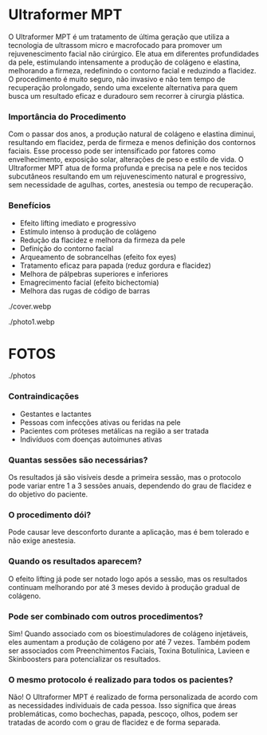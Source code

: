 <!-- title:start -->
# Ultraformer MPT
<!-- title:end -->
<!-- description:start -->
O Ultraformer MPT é um tratamento de última geração que utiliza a tecnologia de ultrassom micro e macrofocado para promover um rejuvenescimento facial não cirúrgico. Ele atua em diferentes profundidades da pele, estimulando intensamente a produção de colágeno e elastina, melhorando a firmeza, redefinindo o contorno facial e reduzindo a flacidez. O procedimento é muito seguro, não invasivo e não tem tempo de recuperação prolongado, sendo uma excelente alternativa para quem busca um resultado eficaz e duradouro sem recorrer à cirurgia plástica.

### Importância do Procedimento  
Com o passar dos anos, a produção natural de colágeno e elastina diminui, resultando em flacidez, perda de firmeza e menos definição dos contornos faciais. Esse processo pode ser intensificado por fatores como envelhecimento, exposição solar, alterações de peso e estilo de vida. O Ultraformer MPT atua de forma profunda e precisa na pele e nos tecidos subcutâneos resultando em um rejuvenescimento natural e progressivo, sem necessidade de agulhas, cortes, anestesia ou tempo de recuperação.

### Benefícios  
- Efeito lifting imediato e progressivo  
- Estímulo intenso à produção de colágeno  
- Redução da flacidez e melhora da firmeza da pele  
- Definição do contorno facial  
- Arqueamento de sobrancelhas (efeito fox eyes)  
- Tratamento eficaz para papada (reduz gordura e flacidez)  
- Melhora de pálpebras superiores e inferiores  
- Emagrecimento facial (efeito bichectomia)  
- Melhora das rugas de código de barras  
<!-- description:end -->

<!-- cover:start -->
./cover.webp
<!-- cover:end -->

<!-- photo1:start -->
./photo1.webp
<!-- photo1:end -->

<!-- carousel:start -->
# FOTOS
./photos
<!-- carousel:end -->


<!-- faq:start -->
### Contraindicações  
- Gestantes e lactantes  
- Pessoas com infecções ativas ou feridas na pele  
- Pacientes com próteses metálicas na região a ser tratada  
- Indivíduos com doenças autoimunes ativas  
<!-- faq:end -->
<!-- faq:start -->
### Quantas sessões são necessárias?  
Os resultados já são visíveis desde a primeira sessão, mas o protocolo pode variar entre 1 a 3 sessões anuais, dependendo do grau de flacidez e do objetivo do paciente.
<!-- faq:end -->
<!-- faq:start -->
### O procedimento dói?  
Pode causar leve desconforto durante a aplicação, mas é bem tolerado e não exige anestesia.
<!-- faq:end -->
<!-- faq:start -->
### Quando os resultados aparecem?  
O efeito lifting já pode ser notado logo após a sessão, mas os resultados continuam melhorando por até 3 meses devido à produção gradual de colágeno.
<!-- faq:end -->
<!-- faq:start -->
### Pode ser combinado com outros procedimentos?  
Sim! Quando associado com os bioestimuladores de colágeno injetáveis, eles aumentam a produção de colágeno por até 7 vezes. Também podem ser associados com Preenchimentos Faciais, Toxina Botulínica, Lavieen e Skinboosters para potencializar os resultados.
<!-- faq:end -->
<!-- faq:start -->
### O mesmo protocolo é realizado para todos os pacientes?  
Não! O Ultraformer MPT é realizado de forma personalizada de acordo com as necessidades individuais de cada pessoa. Isso significa que áreas problemáticas, como bochechas, papada, pescoço, olhos, podem ser tratadas de acordo com o grau de flacidez e de forma separada.
<!-- faq:end -->
